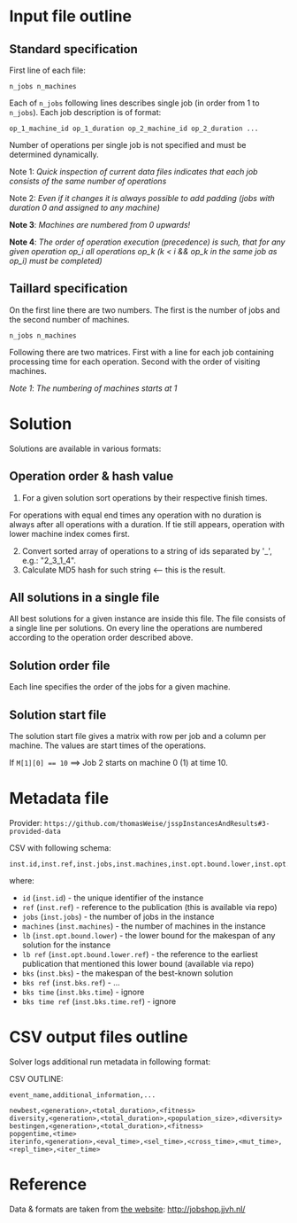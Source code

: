 # Input file outline

## Standard specification

First line of each file:

```
n_jobs n_machines
```

Each of `n_jobs` following lines describes single job (in order from 1 to `n_jobs`).
Each job description is of format:

```
op_1_machine_id op_1_duration op_2_machine_id op_2_duration ...
```

Number of operations per single job is not specified and must
be determined dynamically.

Note 1: *Quick inspection of current data files indicates that each job
consists of the same number of operations*

Note 2: *Even if it changes it is always possible to add padding (jobs with duration 0
and assigned to any machine)*

**Note 3**: *Machines are numbered from 0 upwards!*

**Note 4**: *The order of operation execution (precedence) is such, that for any given operation 
op_i all operations op_k (k < i && op_k in the same job as op_i) must be completed)*


## Taillard specification

On the first line there are two numbers. 
The first is the number of jobs and the second number of machines.

```
n_jobs n_machines
```

Following there are two matrices. First with a line for each job containing
processing time for each operation. Second with the order of visiting machines.

*Note 1*: *The numbering of machines starts at 1*


# Solution

Solutions are available in various formats:

## Operation order & hash value

1. For a given solution sort operations by their respective finish times.

For operations with equal end times any operation with no duration is always after all operations with a duration.
If tie still appears, operation with lower machine index comes first.

2. Convert sorted array of operations to a string of ids separated by '_', e.g.: "2_3_1_4".
3. Calculate MD5 hash for such string <-- this is the result.

## All solutions in a single file

All best solutions for a given instance are inside this file.
The file consists of a single line per solutions.
On every line the operations are numbered according to the operation order described above.

## Solution order file

Each line specifies the order of the jobs for a given machine.

## Solution start file

The solution start file gives a matrix with row per job and a column per machine. The values are start times of the operations.

If `M[1][0] == 10` ==> Job 2 starts on machine 0 (1) at time 10.

# Metadata file

Provider:
`https://github.com/thomasWeise/jsspInstancesAndResults#3-provided-data`

CSV with following schema:

```csv
inst.id,inst.ref,inst.jobs,inst.machines,inst.opt.bound.lower,inst.opt.bound.lower.ref,inst.bks,inst.bks.ref,inst.bks.time,inst.bks.time.ref
```

where:

* `id` (`inst.id`) - the unique identifier of the instance
* `ref` (`inst.ref`) - reference to the publication (this is available via repo)
* `jobs` (`inst.jobs`) - the number of jobs in the instance
* `machines` (`inst.machines`) - the number of machines in the instance
* `lb` (`inst.opt.bound.lower`) - the lower bound for the makespan of any solution for the instance
* `lb ref` (`inst.opt.bound.lower.ref`) - the reference to the earliest publication that mentioned this lower bound (available via repo)
* `bks` (`inst.bks`) - the makespan of the best-known solution
* `bks ref` (`inst.bks.ref`) - ...
* `bks time` (`inst.bks.time`) - ignore
* `bks time ref` (`inst.bks.time.ref`) - ignore

# CSV output files outline

Solver logs additional run metadata in following format:

CSV OUTLINE:

```csv
event_name,additional_information,...

newbest,<generation>,<total_duration>,<fitness>
diversity,<generation>,<total_duration>,<population_size>,<diversity>
bestingen,<generation>,<total_duration>,<fitness>
popgentime,<time>
iterinfo,<generation>,<eval_time>,<sel_time>,<cross_time>,<mut_time>,<repl_time>,<iter_time>
```

# Reference

Data & formats are taken from [the website](http://jobshop.jjvh.nl/): http://jobshop.jjvh.nl/
